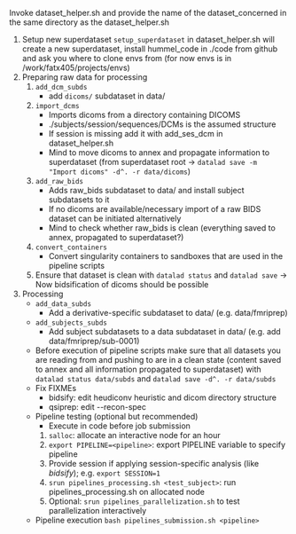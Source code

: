 Invoke dataset_helper.sh and provide the name of the dataset_concerned in the same directory as the dataset_helper.sh

1. Setup new superdataset
    `setup_superdataset` in dataset_helper.sh will create a new superdataset, install hummel_code in ./code from github and ask you where to clone envs from (for now envs is in /work/fatx405/projects/envs)
2. Preparing raw data for processing
    1. `add_dcm_subds`
        - add `dicoms/` subdataset in data/
    2. `import_dcms`
        - Imports dicoms from a directory containing DICOMS
        - ./subjects/session/sequences/DCMs is the assumed structure
        - If session is missing add it with add_ses_dcm in dataset_helper.sh
        - Mind to move dicoms to annex and propagate information to superdataset (from superdataset root -> `datalad save -m "Import dicoms" -d^. -r data/dicoms`)
    3. `add_raw_bids`
        - Adds raw_bids subdataset to data/ and install subject subdatasets to it
        - If no dicoms are available/necessary import of a raw BIDS dataset can be initiated alternatively
        - Mind to check whether raw_bids is clean (everything saved to annex, propagated to superdataset?)
    4. `convert_containers`
        - Convert singularity containers to sandboxes that are used in the pipeline scripts
    5. Ensure that dataset is clean with `datalad status` and `datalad save` 
-> Now bidsification of dicoms should be possible
3. Processing
    - `add_data_subds`
        - Add a derivative-specific subdataset to data/ (e.g. data/fmriprep)
    - `add_subjects_subds`
        - Add subject subdatasets to a data subdataset in data/ (e.g. add data/fmriprep/sub-0001)
    - Before execution of pipeline scripts make sure that all datasets you are reading from and pushing to are in a clean state (content saved to annex and all information propagated to superdataset) with `datalad status data/subds` and `datalad save -d^. -r data/subds`
    - Fix FIXMEs
        - bidsify: edit heudiconv heuristic and dicom directory structure
        - qsiprep: edit --recon-spec
    - Pipeline testing (optional but recommended)
        - Execute in code before job submission
        1. `salloc`: allocate an interactive node for an hour
        2. `export PIPELINE=<pipeline>`: export PIPELINE variable to specify pipeline
        3. Provide session if applying session-specific analysis (like *bidsify*); e.g. `export SESSION=1`
        4. `srun pipelines_processing.sh <test_subject>`: run pipelines_processing.sh on allocated node
        5. Optional: `srun pipelines_parallelization.sh` to test parallelization interactively 
    - Pipeline execution `bash pipelines_submission.sh <pipeline>`
